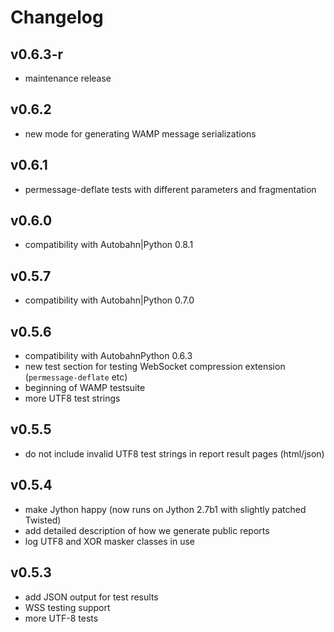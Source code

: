 # Changelog

## v0.6.3-r

* maintenance release

## v0.6.2

* new mode for generating WAMP message serializations

## v0.6.1

* permessage-deflate tests with different parameters and fragmentation
 
## v0.6.0

* compatibility with Autobahn|Python 0.8.1

## v0.5.7

* compatibility with Autobahn|Python 0.7.0

## v0.5.6

* compatibility with AutobahnPython 0.6.3
* new test section for testing WebSocket compression extension (`permessage-deflate` etc)
* beginning of WAMP testsuite
* more UTF8 test strings

## v0.5.5

* do not include invalid UTF8 test strings in report result pages (html/json)

## v0.5.4

* make Jython happy (now runs on Jython 2.7b1 with slightly patched Twisted)
* add detailed description of how we generate public reports
* log UTF8 and XOR masker classes in use

## v0.5.3

* add JSON output for test results
* WSS testing support
* more UTF-8 tests

